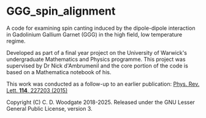 # GGG\_spin\_alignment

A code for examining spin canting induced by the dipole-dipole interaction in Gadolinium Gallium Garnet (GGG) in the high field, low temperature regime.

Developed as part of a final year project on the University of Warwick's undergraduate Mathematics and Physics programme. This project was supervised by Dr Nick d'Ambrumenil and the core portion of the code is based on a Mathematica notebook of his.

This work was conducted as a follow-up to an earlier publication: [Phys. Rev. Lett. **114**, 227203 (2015)](https://doi.org/10.1103/PhysRevLett.114.227203)

Copyright (C) C. D. Woodgate 2018-2025. Released under the GNU Lesser General Public License, version 3.

